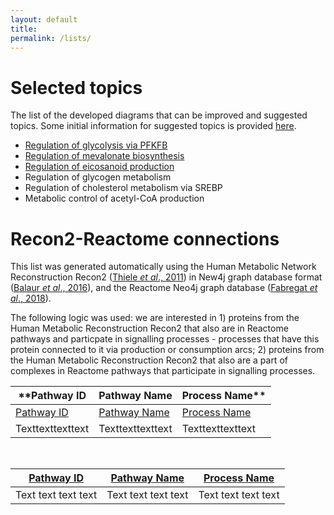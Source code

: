 ```yaml
---
layout: default
title: 
permalink: /lists/
---
```



# Selected topics

The list of the developed diagrams that can be improved and suggested topics. Some initial information for suggested topics is provided [here](https://docs.google.com/document/d/1gk5YU7tp95t3LJwD252geeZupY-QJU6CikFAbsRQeRI/edit?usp=sharing).

* <a href="/glycolysis/">Regulation of glycolysis via PFKFB</a>
* <a href="/mevalonate/">Regulation of mevalonate biosynthesis</a>
* <a href="/eicosanoids/">Regulation of eicosanoid production</a>
* Regulation of glycogen metabolism
* Regulation of cholesterol metabolism via SREBP
* Metabolic control of acetyl-CoA production

# Recon2-Reactome connections

This list was generated automatically using the Human Metabolic Network Reconstruction Recon2 ([Thiele *et al*., 2011](https://doi.org/10.1038/nbt.2488)) in New4j graph database format ([Balaur *et al*., 2016](https://doi.org/10.1093/bioinformatics/btw731)), and the Reactome Neo4j graph database ([Fabregat *et al*., 2018](https://doi.org/10.1371/journal.pcbi.1005968)).

The following logic was used: we are interested in 1) proteins from the Human Metabolic Reconstruction Recon2 that also are in Reactome pathways and particpate in signalling processes - processes that have this protein connected to it via production or consumption arcs; 2) proteins from the Human Metabolic Reconstruction Recon2 that also are a part of complexes in Reactome pathways that participate in signalling processes.


**Pathway ID | Pathway Name | Process Name**
---|---|---
[Pathway ID](https://reactome.org/) | [Pathway Name](https://reactome.org/) | [Process Name](https://reactome.org/PathwayBrowser/)
Texttexttexttext | Texttexttexttext | Texttexttexttext

<br />

<a href="https://reactome.org/">Pathway ID</a> | <a href="https://reactome.org/">Pathway Name</a> | <a href="https://reactome.org/PathwayBrowser/">Process Name</a>
---|---|---
Text text text text | Text text text text | Text text text text


